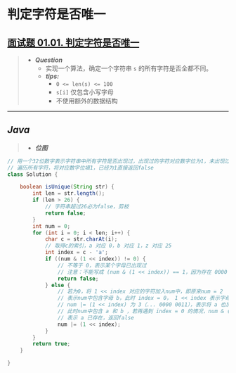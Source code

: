 # 判定字符是否唯一

## [面试题 01.01. 判定字符是否唯一](https://leetcode.cn/problems/is-unique-lcci/)

> - ***Question***
>   - 实现一个算法，确定一个字符串 `s` 的所有字符是否全都不同。
>   - ***tips:***
>     - `0 <= len(s) <= 100`
>     - `s[i]` 仅包含小写字母
>     - 不使用额外的数据结构

---

## *Java*

> - ***位图***

```java
// 用一个32位数字表示字符串中所有字符是否出现过，出现过的字符对应数字位为1，未出现过的为0
// 遍历所有字符，将对应数字位填1，已经为1直接返回false
class Solution {

    boolean isUnique(String str) {
        int len = str.length();
        if (len > 26) {
            // 字符串超过26必为false，剪枝
            return false;
        }
        int num = 0;
        for (int i = 0; i < len; i++) {
            char c = str.charAt(i);
            // 取得c的索引，a 对应 0，b 对应 1，z 对应 25
            int index = c - 'a';
            if ((num & (1 << index)) != 0) {
                // 不等于 0，表示某个字母已出现过
                // 注意：不能写成 (num & (1 << index)) == 1，因为存在 0000 00010 & 0000 0010 == 2等情况
                return false;
            } else {
                // 若为0，将 1 << index 对应的字符加入num中，即原来num = 2
                // 表示num中包含字母 b，此时 index = 0， 1 << index 表示字母 a
                // num |= (1 << index) 为 3（... 0000 0011），表示将 a 也加入num中，
                // 此时num中包含 a 和 b ，若再遇到 index = 0 的情况，num & (1 << index) == 1 不等于 0，
                // 表示 a 已存在，返回false
                num |= (1 << index);
            }
        }
        return true;
    }

}
```
